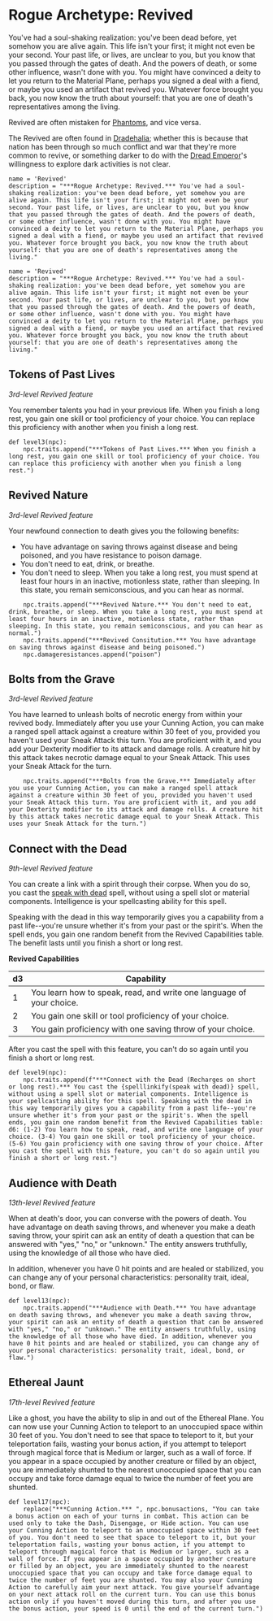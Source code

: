 # Rogue Archetype: Revived
You've had a soul-shaking realization: you've been dead before, yet somehow you are alive again. This life isn't your first; it might not even be your second. Your past life, or lives, are unclear to you, but you know that you passed through the gates of death. And the powers of death, or some other influence, wasn't done with you. You might have convinced a deity to let you return to the Material Plane, perhaps you signed a deal with a fiend, or maybe you used an artifact that revived you. Whatever force brought you back, you now know the truth about yourself: that you are one of death's representatives among the living.

Revived are often mistaken for [Phantoms](Phantoms.md), and vice versa.

The Revived are often found in [Dradehalia](../../Nations/Dradehalia.md); whether this is because that nation has been through so much conflict and war that they're more common to revive, or something darker to do with the [Dread Emperor](../../People/DreadEmporer.md)'s willingness to explore dark activities is not clear.

```
name = 'Revived'
description = "***Rogue Archetype: Revived.*** You've had a soul-shaking realization: you've been dead before, yet somehow you are alive again. This life isn't your first; it might not even be your second. Your past life, or lives, are unclear to you, but you know that you passed through the gates of death. And the powers of death, or some other influence, wasn't done with you. You might have convinced a deity to let you return to the Material Plane, perhaps you signed a deal with a fiend, or maybe you used an artifact that revived you. Whatever force brought you back, you now know the truth about yourself: that you are one of death's representatives among the living."
```

```
name = 'Revived'
description = "***Rogue Archetype: Revived.*** You've had a soul-shaking realization: you've been dead before, yet somehow you are alive again. This life isn't your first; it might not even be your second. Your past life, or lives, are unclear to you, but you know that you passed through the gates of death. And the powers of death, or some other influence, wasn't done with you. You might have convinced a deity to let you return to the Material Plane, perhaps you signed a deal with a fiend, or maybe you used an artifact that revived you. Whatever force brought you back, you now know the truth about yourself: that you are one of death's representatives among the living."
```

## Tokens of Past Lives
*3rd-level Revived feature*

You remember talents you had in your previous life. When you finish a long rest, you gain one skill or tool proficiency of your choice. You can replace this proficiency with another when you finish a long rest.

```
def level3(npc):
    npc.traits.append("***Tokens of Past Lives.*** When you finish a long rest, you gain one skill or tool proficiency of your choice. You can replace this proficiency with another when you finish a long rest.")
```

## Revived Nature
*3rd-level Revived feature*

Your newfound connection to death gives you the following benefits:

* You have advantage on saving throws against disease and being poisoned, and you have resistance to poison damage.
* You don't need to eat, drink, or breathe.
* You don't need to sleep. When you take a long rest, you must spend at least four hours in an inactive, motionless state, rather than sleeping. In this state, you remain semiconscious, and you can hear as normal.

```
    npc.traits.append("***Revived Nature.*** You don't need to eat, drink, breathe, or sleep. When you take a long rest, you must spend at least four hours in an inactive, motionless state, rather than sleeping. In this state, you remain semiconscious, and you can hear as normal.")
    npc.traits.append("***Revived Consitution.*** You have advantage on saving throws against disease and being poisoned.")
    npc.damageresistances.append("poison")
```

## Bolts from the Grave
*3rd-level Revived feature*

You have learned to unleash bolts of necrotic energy from within your revived body. Immediately after you use your Cunning Action, you can make a ranged spell attack against a creature within 30 feet of you, provided you haven't used your Sneak Attack this turn. You are proficient with it, and you add your Dexterity modifier to its attack and damage rolls. A creature hit by this attack takes necrotic damage equal to your Sneak Attack. This uses your Sneak Attack for the turn.

```
    npc.traits.append("***Bolts from the Grave.*** Immediately after you use your Cunning Action, you can make a ranged spell attack against a creature within 30 feet of you, provided you haven't used your Sneak Attack this turn. You are proficient with it, and you add your Dexterity modifier to its attack and damage rolls. A creature hit by this attack takes necrotic damage equal to your Sneak Attack. This uses your Sneak Attack for the turn.")
```

## Connect with the Dead
*9th-level Revived feature*

You can create a link with a spirit through their corpse. When you do so, you cast the [speak with dead](../../Magic/Spells/speak-with-dead.md) spell, without using a spell slot or material components. Intelligence is your spellcasting ability for this spell.

Speaking with the dead in this way temporarily gives you a capability from a past life--you're unsure whether it's from your past or the spirit's. When the spell ends, you gain one random benefit from the Revived Capabilities table. The benefit lasts until you finish a short or long rest.

**Revived Capabilities**

d3 | Capability
-- | -----
1 | You learn how to speak, read, and write one language of your choice.
2 | You gain one skill or tool proficiency of your choice.
3 | You gain proficiency with one saving throw of your choice.
 
After you cast the spell with this feature, you can't do so again until you finish a short or long rest.

```
def level9(npc):
    npc.traits.append(f"***Connect with the Dead (Recharges on short or long rest).*** You cast the {spelllinkify(speak with dead)} spell, without using a spell slot or material components. Intelligence is your spellcasting ability for this spell. Speaking with the dead in this way temporarily gives you a capability from a past life--you're unsure whether it's from your past or the spirit's. When the spell ends, you gain one random benefit from the Revived Capabilities table: d6: (1-2) You learn how to speak, read, and write one language of your choice. (3-4) You gain one skill or tool proficiency of your choice. (5-6) You gain proficiency with one saving throw of your choice. After you cast the spell with this feature, you can't do so again until you finish a short or long rest.")
```

## Audience with Death
*13th-level Revived feature*

When at death's door, you can converse with the powers of death. You have advantage on death saving throws, and whenever you make a death saving throw, your spirit can ask an entity of death a question that can be answered with "yes," "no," or "unknown." The entity answers truthfully, using the knowledge of all those who have died.

In addition, whenever you have 0 hit points and are healed or stabilized, you can change any of your personal characteristics: personality trait, ideal, bond, or flaw.

```
def level13(npc):
    npc.traits.append("***Audience with Death.*** You have advantage on death saving throws, and whenever you make a death saving throw, your spirit can ask an entity of death a question that can be answered with "yes," "no," or "unknown." The entity answers truthfully, using the knowledge of all those who have died. In addition, whenever you have 0 hit points and are healed or stabilized, you can change any of your personal characteristics: personality trait, ideal, bond, or flaw.")
```

## Ethereal Jaunt
*17th-level Revived feature*

Like a ghost, you have the ability to slip in and out of the Ethereal Plane. You can now use your Cunning Action to teleport to an unoccupied space within 30 feet of you. You don't need to see that space to teleport to it, but your teleportation fails, wasting your bonus action, if you attempt to teleport through magical force that is Medium or larger, such as a wall of force. If you appear in a space occupied by another creature or filled by an object, you are immediately shunted to the nearest unoccupied space that you can occupy and take force damage equal to twice the number of feet you are shunted.

```
def level17(npc):
    replace("***Cunning Action.*** ", npc.bonusactions, "You can take a bonus action on each of your turns in combat. This action can be used only to take the Dash, Disengage, or Hide action. You can use your Cunning Action to teleport to an unoccupied space within 30 feet of you. You don't need to see that space to teleport to it, but your teleportation fails, wasting your bonus action, if you attempt to teleport through magical force that is Medium or larger, such as a wall of force. If you appear in a space occupied by another creature or filled by an object, you are immediately shunted to the nearest unoccupied space that you can occupy and take force damage equal to twice the number of feet you are shunted. You may also your Cunning Action to carefully aim your next attack. You give yourself advantage on your next attack roll on the current turn. You can use this bonus action only if you haven't moved during this turn, and after you use the bonus action, your speed is 0 until the end of the current turn.")
```
